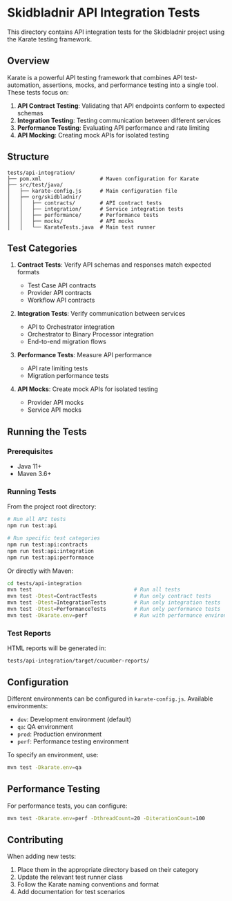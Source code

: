 # Skidbladnir API Integration Tests

This directory contains API integration tests for the Skidbladnir project using the Karate testing framework.

## Overview

Karate is a powerful API testing framework that combines API test-automation, assertions, mocks, and performance testing into a single tool. These tests focus on:

1. **API Contract Testing**: Validating that API endpoints conform to expected schemas
2. **Integration Testing**: Testing communication between different services
3. **Performance Testing**: Evaluating API performance and rate limiting
4. **API Mocking**: Creating mock APIs for isolated testing

## Structure

```
tests/api-integration/
├── pom.xml                   # Maven configuration for Karate
├── src/test/java/
│   ├── karate-config.js      # Main configuration file
│   ├── org/skidbladnir/
│   │   ├── contracts/        # API contract tests
│   │   ├── integration/      # Service integration tests
│   │   ├── performance/      # Performance tests
│   │   ├── mocks/            # API mocks
│   │   └── KarateTests.java  # Main test runner
```

## Test Categories

1. **Contract Tests**: Verify API schemas and responses match expected formats
   - Test Case API contracts
   - Provider API contracts
   - Workflow API contracts

2. **Integration Tests**: Verify communication between services
   - API to Orchestrator integration
   - Orchestrator to Binary Processor integration
   - End-to-end migration flows

3. **Performance Tests**: Measure API performance
   - API rate limiting tests
   - Migration performance tests

4. **API Mocks**: Create mock APIs for isolated testing
   - Provider API mocks
   - Service API mocks

## Running the Tests

### Prerequisites

- Java 11+
- Maven 3.6+

### Running Tests

From the project root directory:

```bash
# Run all API tests
npm run test:api

# Run specific test categories
npm run test:api:contracts
npm run test:api:integration
npm run test:api:performance
```

Or directly with Maven:

```bash
cd tests/api-integration
mvn test                                 # Run all tests
mvn test -Dtest=ContractTests            # Run only contract tests
mvn test -Dtest=IntegrationTests         # Run only integration tests
mvn test -Dtest=PerformanceTests         # Run only performance tests
mvn test -Dkarate.env=perf               # Run with performance environment config
```

### Test Reports

HTML reports will be generated in:
```
tests/api-integration/target/cucumber-reports/
```

## Configuration

Different environments can be configured in `karate-config.js`. Available environments:

- `dev`: Development environment (default)
- `qa`: QA environment
- `prod`: Production environment
- `perf`: Performance testing environment

To specify an environment, use:

```bash
mvn test -Dkarate.env=qa
```

## Performance Testing

For performance tests, you can configure:

```bash
mvn test -Dkarate.env=perf -DthreadCount=20 -DiterationCount=100
```

## Contributing

When adding new tests:

1. Place them in the appropriate directory based on their category
2. Update the relevant test runner class
3. Follow the Karate naming conventions and format
4. Add documentation for test scenarios
